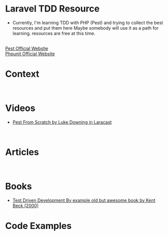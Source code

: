 # Laravel TDD Resource
- Currently, I'm learning TDD with PHP (Pest) and trying to collect the best resources and put them here Maybe somebody will use it as a path for learning.
resources are free at this time.
<br>
<a href="https://pestphp.com/">Pest Official Webstie</a>
<br>
<a href="https://docs.phpunit.de/en/11.1/">Phpunit Official Website</a>
<br>

# Context
<br>

# Videos
- <a href="https://laracasts.com/series/pest-from-scratch">Pest From Scratch by Luke Downing in Laracast</a>
<br>

# Articles
<br>

# Books
- <a href="https://www.ebooksworld.ir/post/index/725/%D8%AF%D8%A7%D9%86%D9%84%D9%88%D8%AF-%DA%A9%D8%AA%D8%A7%D8%A8-test-driven-development-by-example">Test Driven Development By example old but awesome book by Kent Beck (2000)</a>

# Code Examples
<br>

